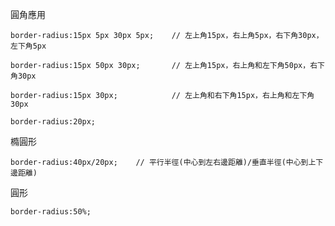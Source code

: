 圓角應用
```
border-radius:15px 5px 30px 5px;	// 左上角15px，右上角5px，右下角30px，左下角5px
```

```
border-radius:15px 50px 30px;		// 左上角15px，右上角和左下角50px，右下角30px
```

```
border-radius:15px 30px;			// 左上角和右下角15px，右上角和左下角30px
```

```
border-radius:20px;
```

橢圓形
```
border-radius:40px/20px;	// 平行半徑(中心到左右邊距離)/垂直半徑(中心到上下邊距離)
```

圓形
```
border-radius:50%;
```